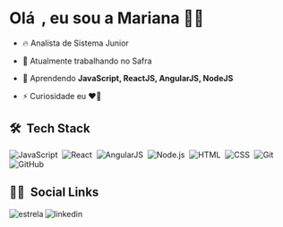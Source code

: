 # Olá <img src="https://github.com/TheDudeThatCode/TheDudeThatCode/blob/master/Assets/Hi.gif" width="5px">, eu sou a Mariana :woman_technologist:

- 🔥 Analista de Sistema Junior 
 
- 🔭 Atualmente trabalhando no Safra
 
- 🌱 Aprendendo **JavaScript, ReactJS, AngularJS, NodeJS**

- ⚡ Curiosidade eu **❤️️🍫**


## 🛠 &nbsp;Tech Stack

![JavaScript](https://img.shields.io/badge/-JavaScript-05122A?style=flat&logo=javascript)&nbsp;
![React](https://img.shields.io/badge/-React-05122A?style=flat&logo=react)&nbsp;
![AngularJS](https://img.shields.io/badge/-AngularJS-05122A?style=flat&logo=angularjs)&nbsp;
![Node.js](https://img.shields.io/badge/-Node.js-05122A?style=flat&logo=node.js)&nbsp;
![HTML](https://img.shields.io/badge/-HTML-05122A?style=flat&logo=HTML5)&nbsp;
![CSS](https://img.shields.io/badge/-CSS-05122A?style=flat&logo=CSS3&logoColor=1572B6)&nbsp;
![Git](https://img.shields.io/badge/-Git-05122A?style=flat&logo=git)&nbsp;
![GitHub](https://img.shields.io/badge/-GitHub-05122A?style=flat&logo=github)&nbsp;

## 👩🏻 &nbsp;Social Links

<p align="center" style="background:blue">
 <a href="https://marianambarros.github.io/portifolio/" target="_blank">
  <img  align="left" src="https://img.shields.io/badge/-PortifólioMarianaMBarros-05122A?style=flat&logo=estrela" alt="estrela"/>
</a>
<a href="https://linkedin.com/in/marianambarros" target="_blank">
  <img  align="left" src="https://img.shields.io/badge/-MarianaMBarros-05122A?style=flat&logo=linkedin" alt="linkedin"/>
</a> 
</p>

